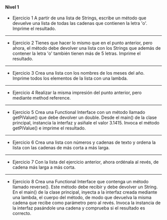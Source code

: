 #### Nivel 1

- Ejercicio 1
A partir de una lista de Strings, escribe un método que devuelve una lista de todas las cadenas que contienen la letra 'o'. Imprime el resultado.
___
- Ejercicio 2
Tienes que hacer lo mismo que en el punto anterior, pero ahora, el método debe devolver una lista con los Strings que además de contener la letra 'o' también tienen más de 5 letras. Imprime el resultado.
___
- Ejercicio 3
Crea una lista con los nombres de los meses del año. Imprime todos los elementos de la lista con una lambda.
___
- Ejercicio 4
Realizar la misma impresión del punto anterior, pero mediante method reference. 
___
- Ejercicio 5
Crea una Functional Interface con un método llamado getPiValue() que debe devolver un double. Desde el main() de la clase principal, instancia la interfaz y asíñale el valor 3.1415. Invoca el método getPiValue() e imprime el resultado.
___
- Ejercicio 6
Crea una lista con números y cadenas de texto y ordena la lista con las cadenas de más corta a más larga.
___
- Ejercicio 7
Con la lista del ejercicio anterior, ahora ordénala al revés, de cadena más larga a más corta.
___
- Ejercicio 8
Crea una Functional Interface que contenga un método llamado reverse(). Este método debe recibir y debe devolver un String. En el main() de la clase principal, inyecta a la interfaz creada mediante una lambda, el cuerpo del método, de modo que devuelva la misma cadena que recibe como parámetro pero al revés. Invoca la instancia de la interfaz pasándole una cadena y comprueba si el resultado es correcto.